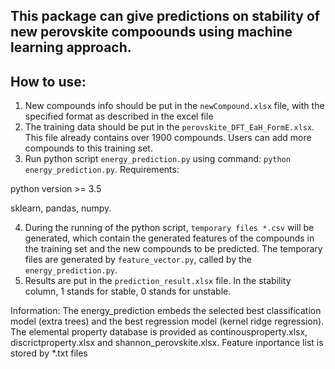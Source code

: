 ## This package can give predictions on stability of new perovskite compoounds using machine learning approach.

## How to use:
1. New compounds info should be put in the ```newCompound.xlsx``` file, with the specified format as described in the excel file
2. The training data should be put in the ```perovskite_DFT_EaH_FormE.xlsx```. This file already contains over 1900 compounds. Users can add more compounds to this training set.
3. Run python script ```energy_prediction.py``` using command: ```python energy_prediction.py```. Requirements: 

python version >= 3.5

sklearn, pandas, numpy.

4. During the running of the python script, ```temporary files *.csv``` will be generated, which contain the generated features of the compounds in the training set and the new compounds to be predicted. The temporary files are generated by ```feature_vector.py```, called by the ```energy_prediction.py```. 
5. Results are put in the ```prediction_result.xlsx``` file. In the stability column, 1 stands for stable, 0 stands for unstable.

Information:
The energy_prediction embeds the selected best classification model (extra trees) and the best regression model (kernel ridge regression).
The elemental property database is provided as continousproperty.xlsx, discrictproperty.xlsx and shannon_perovskite.xlsx.
Feature inportance list is stored by *.txt files

